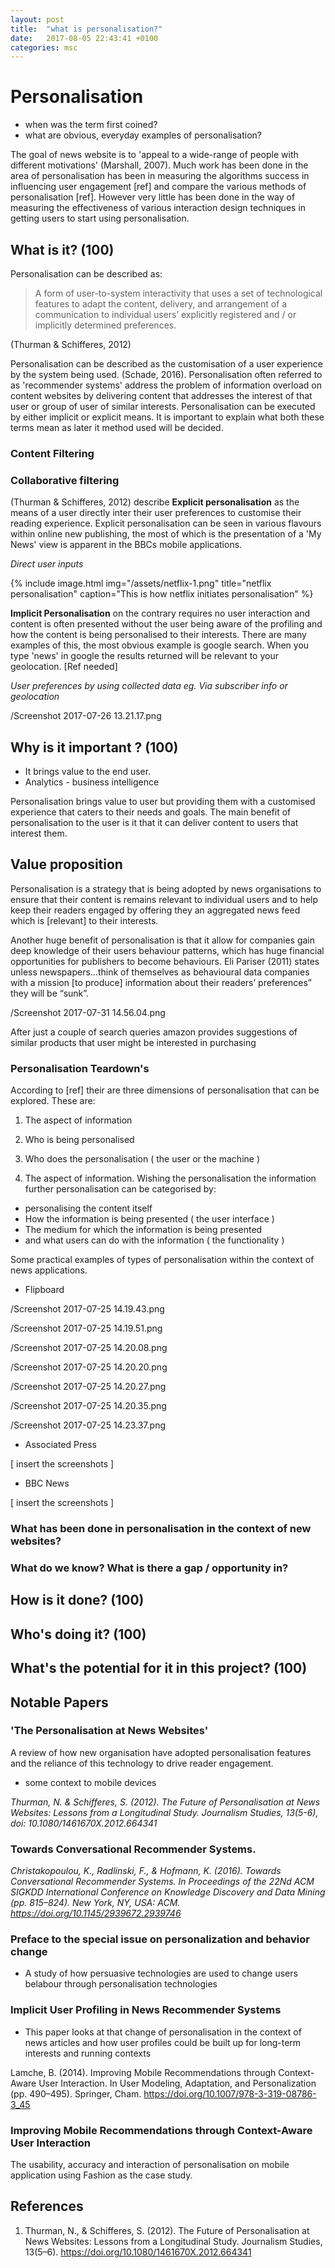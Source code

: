 ```yaml
---
layout: post
title:  "what is personalisation?"
date:   2017-08-05 22:43:41 +0100
categories: msc
---
```

# Personalisation

- when was the term first coined?
- what are obvious, everyday examples of personalisation?


The goal of news website is to 'appeal to a wide-range of people with different motivations' (Marshall, 2007). Much work has been done in the area of personalisation has been in measuring the algorithms success in influencing user engagement [ref] and compare the various methods of personalisation [ref]. However very little has been done in the way of measuring the effectiveness of various interaction design techniques in getting users to start using personalisation.  

## What is it? (100)
Personalisation can be described as:
> A form of user-to-system interactivity that uses a set of technological features to adapt the content, delivery, and arrangement of a communication to individual users’ explicitly registered and / or implicitly determined preferences.

(Thurman & Schifferes, 2012)

Personalisation can be described as the customisation of a user experience by the system being used. (Schade, 2016). Personalisation often referred to as 'recommender systems' address the problem of information overload on content websites by delivering content that addresses the interest of that user or group of user of similar interests.  Personalisation can be executed by either implicit or explicit means. It is important to explain what both these terms mean as later it method used will be decided.

### Content Filtering

### Collaborative filtering


(Thurman & Schifferes, 2012) describe **Explicit personalisation** as the means of a user directly inter their user preferences to customise their reading experience. Explicit personalisation can be seen in various flavours within online new publishing, the most of which is the presentation of a 'My News' view is apparent in the BBCs mobile applications.  

*Direct user inputs*

{% include image.html
            img="/assets/netflix-1.png"
            title="netflix personalisation"
            caption="This is how netflix initiates personalisation" %}



**Implicit Personalisation** on the contrary requires no user interaction and content is often presented without the user being aware of the profiling and how the content is being personalised to their interests. There are many examples of this, the most obvious example is google search. When you type 'news' in google the results returned will be relevant to your geolocation.  [Ref needed]

*User preferences by using collected data eg. Via subscriber info or geolocation*


/Screenshot 2017-07-26 13.21.17.png


## Why is it important ? (100)


- It brings value to the end user.
- Analytics - business intelligence

Personalisation brings value to user but providing them with a customised experience that caters to their needs and goals. The main benefit of personalisation to the user is it that it can deliver content to users that interest them.

## Value proposition

Personalisation is a strategy that is being adopted by news organisations to ensure that their content is remains relevant to individual users and to help keep their readers engaged by offering they an aggregated news feed which is [relevant] to their interests.

Another huge benefit of personalisation is that it allow for companies gain deep knowledge of their users behaviour patterns, which has huge financial opportunities for publishers to become behaviours. Eli Pariser (2011) states unless newspapers...think of themselves as behavioural data companies with a mission [to produce] information about their readers’ preferences” they will be “sunk”.

/Screenshot 2017-07-31 14.56.04.png

After just a couple of search queries amazon provides suggestions of similar products that user might be interested in purchasing

### Personalisation Teardown's

According to [ref] their are three dimensions of personalisation that can be explored. These are:

1. The aspect of information
2. Who is being personalised
3. Who does the personalisation ( the user or the machine )

1. The aspect of information.
Wishing the personalisation the information further personalisation can be categorised by:
* personalising the content itself
* How the information is being presented ( the user interface )
* The medium for which the information is being presented
*  and what users can do with the information ( the functionality )

Some practical examples of types of personalisation within the context of news applications.

* Flipboard

/Screenshot 2017-07-25 14.19.43.png

/Screenshot 2017-07-25 14.19.51.png

/Screenshot 2017-07-25 14.20.08.png

/Screenshot 2017-07-25 14.20.20.png

/Screenshot 2017-07-25 14.20.27.png

/Screenshot 2017-07-25 14.20.35.png

/Screenshot 2017-07-25 14.23.37.png

* Associated Press

[ insert the screenshots ]
* BBC News

[ insert the screenshots ]




### What has been done in personalisation in the context of new websites?
### What do we know? What is there a gap / opportunity in?
## How is it done? (100)
## Who's doing it? (100)
## What's the potential for it in this project? (100)


## Notable Papers


### 'The Personalisation at News Websites'
A review of how new organisation have adopted personalisation features and the reliance of this technology to drive reader engagement.

- some context to mobile devices

*Thurman, N. & Schifferes, S. (2012). The Future of Personalisation at News Websites: Lessons from a Longitudinal Study. Journalism Studies, 13(5-6), doi: 10.1080/1461670X.2012.664341*


### Towards Conversational Recommender Systems.

*Christakopoulou, K., Radlinski, F., & Hofmann, K. (2016). Towards Conversational Recommender Systems. In Proceedings of the 22Nd ACM SIGKDD International Conference on Knowledge Discovery and Data Mining (pp. 815–824). New York, NY, USA: ACM. https://doi.org/10.1145/2939672.2939746*


### Preface to the special issue on personalization and behavior change
- A study of how persuasive technologies are used to change users belabour through personalisation technologies

### Implicit User Profiling in News Recommender Systems

- This paper looks at that change of personalisation in the context of news articles and how user profiles could be built up for long-term interests and running contexts

Lamche, B. (2014). Improving Mobile Recommendations through Context-Aware User Interaction. In User Modeling, Adaptation, and Personalization (pp. 490–495). Springer, Cham. https://doi.org/10.1007/978-3-319-08786-3_45


###  Improving Mobile Recommendations through Context-Aware User Interaction

The usability, accuracy and interaction of personalisation on mobile application using Fashion as the case study.



## References

1. Thurman, N., & Schifferes, S. (2012). The Future of Personalisation at News Websites: Lessons from a Longitudinal Study. Journalism Studies, 13(5–6). https://doi.org/10.1080/1461670X.2012.664341
